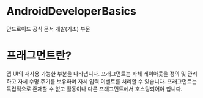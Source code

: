 # AndroidDeveloperBasics

안드로이드 공식 문서 개발(기초) 부문

# 프래그먼트란?

앱 UI의 재사용 가능한 부분을 나타냅니다. 프래그먼트는 자체 레이아웃을 정의 및 관리하고 자체 수명 주기를 보유하며 자체 입력 이벤트를 처리할 수 있습니다. 프래그먼트는 독립적으로 존재할 수 없고 활동이나 다른 프래그먼트에서 호스팅되어야 합니다.
